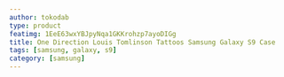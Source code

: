 ```yaml
---
author: tokodab
type: product
featimg: 1EeE63wxYBJpyNqa1GKKrohzp7ayoDIGg
title: One Direction Louis Tomlinson Tattoos Samsung Galaxy S9 Case
tags: [samsung, galaxy, s9]
category: [samsung]
---
```

